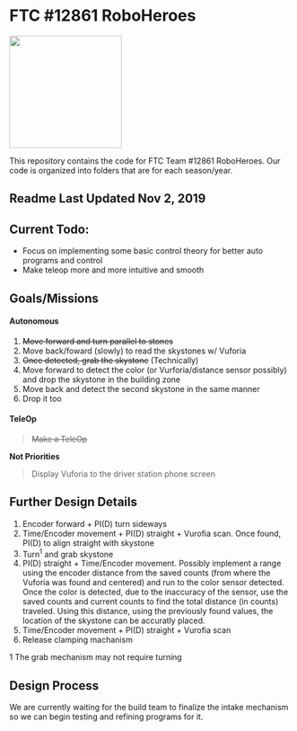 # FTC #12861 RoboHeroes

<img src= "https://github.com/Scorprion/RoboHeroes-12861/blob/master/FTC%20RoboHeroes%20-%20%20logo%20final_ext.jpg" height="200px" width="200px">

This repository contains the code for FTC Team #12861 RoboHeroes. Our code is organized into folders that are for each season/year. 

## Readme Last Updated Nov 2, 2019

## Current Todo:
- Focus on implementing some basic control theory for better auto programs and control
- Make teleop more and more intuitive and smooth
## Goals/Missions
#### Autonomous
1. ~~Move forward and turn parallel to stones~~
2. Move back/foward (slowly) to read the skystones w/ Vuforia
3. ~~Once detected, grab the skystone~~ (Technically)
4. Move forward to detect the color (or Vurforia/distance sensor possibly) and drop the skystone in the building zone
5. Move back and detect the second skystone in the same manner
6. Drop it too


#### TeleOp
> ~~Make a TeleOp~~


**Not Priorities**
> Display Vuforia to the driver station phone screen


## Further Design Details
1. Encoder forward + PI(D) turn sideways
2. Time/Encoder movement + PI(D) straight + Vurofia scan. Once found, PI(D) to align straight with skystone
3. Turn<sup>1</sup> and grab skystone
4. PI(D) straight + Time/Encoder movement. Possibly implement a range using the encoder distance from the saved counts (from where the Vuforia was found and centered) and run to the color sensor detected. Once the color is detected, due to the inaccuracy of the sensor, use the saved counts and current counts to find the total distance (in counts) traveled. Using this distance, using the previously found values, the location of the skystone can be accuratly placed. 
5. Time/Encoder movement + PI(D) straight + Vurofia scan
6. Release clamping machanism

1 The grab mechanism may not require turning

## Design Process
We are currently waiting for the build team to finalize the intake mechanism so we can begin testing and refining programs for it.
